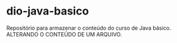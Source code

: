 # dio-java-basico
Repositório para armazenar o conteúdo do curso de Java básico.
ALTERANDO O CONTEÚDO DE UM ARQUIVO.